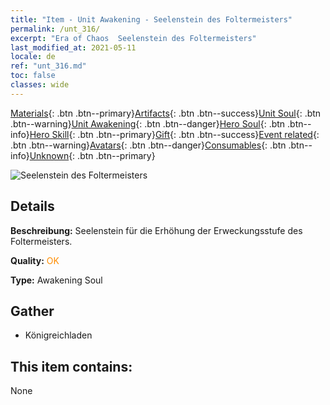 ```yaml
---
title: "Item - Unit Awakening - Seelenstein des Foltermeisters"
permalink: /unt_316/
excerpt: "Era of Chaos  Seelenstein des Foltermeisters"
last_modified_at: 2021-05-11
locale: de
ref: "unt_316.md"
toc: false
classes: wide
---
```

 [Materials](/ItemsDE/){: .btn .btn--primary}[Artifacts](/ItemsDE/Artifacts/){: .btn .btn--success}[Unit Soul](/ItemsDE/UnitSoul/){: .btn .btn--warning}[Unit Awakening](/ItemsDE/UnitAwakening/){: .btn .btn--danger}[Hero Soul](/ItemsDE/HeroSoul/){: .btn .btn--info}[Hero Skill](/ItemsDE/HeroSkill/){: .btn .btn--primary}[Gift](/ItemsDE/Gift/){: .btn .btn--success}[Event related](/ItemsDE/Events/){: .btn .btn--warning}[Avatars](/ItemsDE/Avatars/){: .btn .btn--danger}[Consumables](/ItemsDE/Consumables/){: .btn .btn--info}[Unknown](/ItemsDE/Unknown/){: .btn .btn--primary}

 ![Seelenstein des Foltermeisters](/images/u/tia_diyulingzhu.jpg)

## Details
 **Beschreibung:** Seelenstein für die Erhöhung der Erweckungsstufe des Foltermeisters.

 **Quality:** <span style="color: #FF8C00">OK</span>

 **Type:** Awakening Soul

## Gather

*    Königreichladen 

## This item contains:

  None

